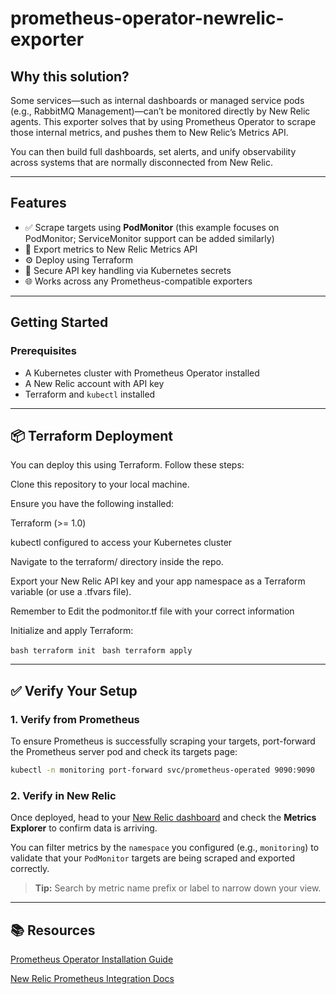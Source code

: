 # prometheus-operator-newrelic-exporter
<!--
![GitHub release (latest by date)](https://img.shields.io/github/v/release/nesma-m7md/prometheus-operator-newrelic-exporter)
![GitHub issues](https://img.shields.io/github/issues/nesma-m7md/prometheus-operator-newrelic-exporter)
![GitHub license](https://img.shields.io/github/license/nesma-m7md/prometheus-operator-newrelic-exporter)

A Kubernetes integration that uses Prometheus Operator's PodMonitor and ServiceMonitor CRDs to scrape metrics and forward them to New Relic deployable via Terraform.

---
--->

## Why this solution?

Some services—such as internal dashboards or managed service pods (e.g., RabbitMQ Management)—can’t be monitored directly by New Relic agents. This exporter solves that by using Prometheus Operator to scrape those internal metrics, and pushes them to New Relic’s Metrics API.

You can then build full dashboards, set alerts, and unify observability across systems that are normally disconnected from New Relic.

---

## Features

- ✅ Scrape targets using **PodMonitor** (this example focuses on PodMonitor; ServiceMonitor support can be added similarly)
- 🔄 Export metrics to New Relic Metrics API
- ⚙️ Deploy using Terraform
- 🔐 Secure API key handling via Kubernetes secrets
- 🌐 Works across any Prometheus-compatible exporters

---

## Getting Started

### Prerequisites

- A Kubernetes cluster with Prometheus Operator installed
- A New Relic account with API key
- Terraform and `kubectl` installed

---

## 📦  Terraform Deployment

You can deploy this using Terraform. Follow these steps:

Clone this repository to your local machine.

Ensure you have the following installed:

Terraform (>= 1.0)

kubectl configured to access your Kubernetes cluster

Navigate to the terraform/ directory inside the repo.

Export your New Relic API key and your app namespace as a Terraform variable (or use a .tfvars file).

Remember to Edit the podmonitor.tf  file with your correct information

Initialize and apply Terraform:

```bash terraform init ```
```bash terraform apply ```

---

## ✅ Verify Your Setup

### 1. Verify from Prometheus

To ensure Prometheus is successfully scraping your targets, port-forward the Prometheus server pod and check its targets page:

```bash
kubectl -n monitoring port-forward svc/prometheus-operated 9090:9090
```



### 2. Verify in New Relic

Once deployed, head to your [New Relic dashboard](https://one.newrelic.com/) and check the **Metrics Explorer** to confirm data is arriving.

You can filter metrics by the `namespace` you configured (e.g., `monitoring`) to validate that your `PodMonitor` targets are being scraped and exported correctly.

> **Tip:** Search by metric name prefix or label to narrow down your view.


---

## 📚 Resources

[Prometheus Operator Installation Guide](https://github.com/prometheus-operator/prometheus-operator/blob/main/Documentation/getting-started/installation.md)

[New Relic Prometheus Integration Docs](https://docs.newrelic.com/docs/infrastructure/prometheus-integrations/install-configure-remote-write/set-your-prometheus-remote-write-integration/)

